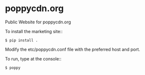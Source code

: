 poppycdn.org
============

Public Website for poppycdn.org


To install the marketing site::

    $ pip install .


Modify the etc/poppycdn.conf file with the preferred host and port.

To run, type at the console::
    
    $ poppy